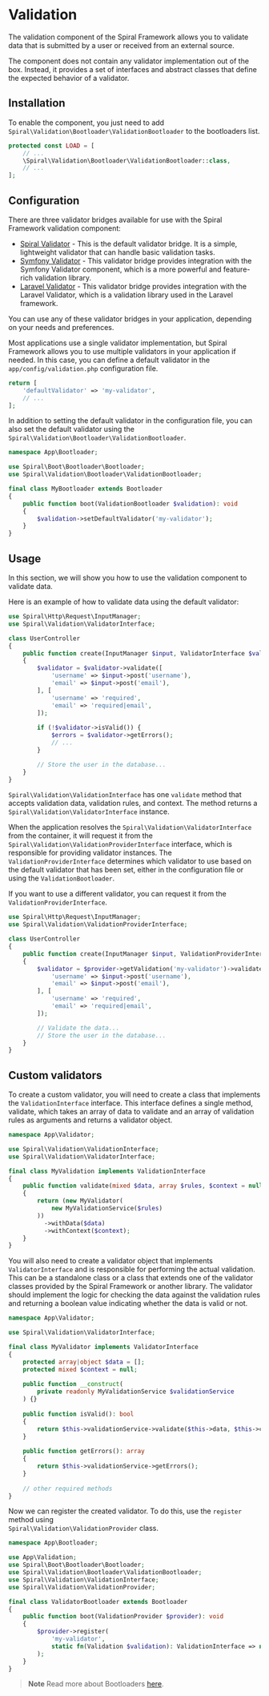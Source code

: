# Validation

The validation component of the Spiral Framework allows you to validate data that is submitted by a user or received
from an external source.

The component does not contain any validator implementation out of the box. Instead, it provides a set of interfaces and
abstract classes that define the expected behavior of a validator.

## Installation

To enable the component, you just need to add `Spiral\Validation\Bootloader\ValidationBootloader` to the bootloaders
list.

```php
protected const LOAD = [
    // ...
    \Spiral\Validation\Bootloader\ValidationBootloader::class,
    // ...
];
```

## Configuration

There are three validator bridges available for use with the Spiral Framework validation component:

- [Spiral Validator](./spiral.md) - This is the default validator bridge. It is a simple,
  lightweight validator that can handle basic validation tasks.
- [Symfony Validator](./symfony.md) - This validator bridge provides integration
  with the Symfony Validator component, which is a more powerful and feature-rich validation library.
- [Laravel Validator](./laravel.md) - This validator bridge provides integration
  with the Laravel Validator, which is a validation library used in the Laravel framework.

You can use any of these validator bridges in your application, depending on your needs and preferences.

Most applications use a single validator implementation, but Spiral Framework allows you to use multiple
validators in your application if needed. In this case, you can define a default validator in the
`app/config/validation.php` configuration file.

```php
return [
    'defaultValidator' => 'my-validator',
    // ...
];
```

In addition to setting the default validator in the configuration file, you can also set the default validator using the
`Spiral\Validation\Bootloader\ValidationBootloader`.

```php
namespace App\Bootloader;

use Spiral\Boot\Bootloader\Bootloader;
use Spiral\Validation\Bootloader\ValidationBootloader;

final class MyBootloader extends Bootloader
{
    public function boot(ValidationBootloader $validation): void
    {
        $validation->setDefaultValidator('my-validator');
    }
}
```

## Usage

In this section, we will show you how to use the validation component to validate data.

Here is an example of how to validate data using the default validator:

```php
use Spiral\Http\Request\InputManager;
use Spiral\Validation\ValidatorInterface;

class UserController
{
    public function create(InputManager $input, ValidatorInterface $validator)
    {
        $validator = $validator->validate([
            'username' => $input->post('username'),
            'email' => $input->post('email'),
        ], [
            'username' => 'required',
            'email' => 'required|email',
        ]);
        
        if (!$validator->isValid()) {
            $errors = $validator->getErrors();
            // ...
        }

        // Store the user in the database...
    }
}
```

`Spiral\Validation\ValidationInterface` has one `validate` method that accepts validation data, validation rules, and
context. The method returns a `Spiral\Validation\ValidatorInterface` instance.

When the application resolves the `Spiral\Validation\ValidatorInterface` from the container, it will request it from the
`Spiral\Validation\ValidationProviderInterface` interface, which is responsible for providing validator instances. The
`ValidationProviderInterface` determines which validator to use based on the default validator that has been set, either
in the configuration file or using the `ValidationBootloader`.

If you want to use a different validator, you can request it from the `ValidationProviderInterface`.

```php
use Spiral\Http\Request\InputManager;
use Spiral\Validation\ValidationProviderInterface;

class UserController
{
    public function create(InputManager $input, ValidationProviderInterface $provider)
    {
        $validator = $provider->getValidation('my-validator')->validate([
            'username' => $input->post('username'),
            'email' => $input->post('email'),
        ], [
            'username' => 'required',
            'email' => 'required|email',
        ]);

        // Validate the data...
        // Store the user in the database...
    }
}
```

## Custom validators

To create a custom validator, you will need to create a class that implements the `ValidationInterface` interface. This
interface defines a single method, validate, which takes an array of data to validate and an array of validation rules
as arguments and returns a validator object.

```php
namespace App\Validator;

use Spiral\Validation\ValidationInterface;
use Spiral\Validation\ValidatorInterface;

final class MyValidation implements ValidationInterface
{
    public function validate(mixed $data, array $rules, $context = null): ValidatorInterface
    {
        return (new MyValidator(
            new MyValidationService($rules)
        ))
          ->withData($data)
          ->withContext($context);
    }
}
```

You will also need to create a validator object that implements `ValidatorInterface` and is responsible for performing
the actual validation. This can be a standalone class or a class that extends one of the validator classes provided by
the Spiral Framework or another library. The validator should implement the logic for checking the data against the
validation rules and returning a boolean value indicating whether the data is valid or not.

```php
namespace App\Validator;

use Spiral\Validation\ValidatorInterface;

final class MyValidator implements ValidatorInterface
{
    protected array|object $data = [];
    protected mixed $context = null;
        
    public function __construct(
        private readonly MyValidationService $validationService
    ) {}
    
    public function isValid(): bool
    {
        return $this->validationService->validate($this->data, $this->context);
    }
    
    public function getErrors(): array
    {
        return $this->validationService->getErrors();
    }
    
    // other required methods
}
```

Now we can register the created validator. To do this, use the `register` method using  
`Spiral\Validation\ValidationProvider` class.

```php
namespace App\Bootloader;

use App\Validation;
use Spiral\Boot\Bootloader\Bootloader;
use Spiral\Validation\Bootloader\ValidationBootloader;
use Spiral\Validation\ValidationInterface;
use Spiral\Validation\ValidationProvider;

final class ValidatorBootloader extends Bootloader
{
    public function boot(ValidationProvider $provider): void
    {
        $provider->register(
            'my-validator',
            static fn(Validation $validation): ValidationInterface => new MyValidation()
        );
    }
}
```

> **Note**
> Read more about Bootloaders [here](../framework/bootloaders.md).
